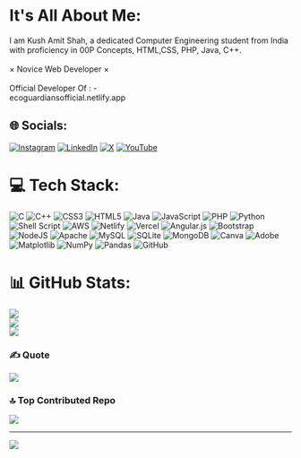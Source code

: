 # It's All About Me:
I am Kush Amit Shah, a dedicated
Computer Engineering student from India with proficiency in 00P Concepts, HTML,CSS, PHP, Java, C++.<br><br>
× Novice Web Developer ×<br><br>
Official Developer Of : -<br>ecoguardiansofficial.netlify.app


## 🌐 Socials:
[![Instagram](https://img.shields.io/badge/Instagram-%23E4405F.svg?logo=Instagram&logoColor=white)](https://instagram.com/kush1310_) [![LinkedIn](https://img.shields.io/badge/LinkedIn-%230077B5.svg?logo=linkedin&logoColor=white)](https://linkedin.com/in/kushshah1310) [![X](https://img.shields.io/badge/X-black.svg?logo=X&logoColor=white)](https://x.com/kush_1310) [![YouTube](https://img.shields.io/badge/YouTube-%23FF0000.svg?logo=YouTube&logoColor=white)](https://youtube.com/@kush_1310) 

# 💻 Tech Stack:
![C](https://img.shields.io/badge/c-%2300599C.svg?style=flat-square&logo=c&logoColor=white) ![C++](https://img.shields.io/badge/c++-%2300599C.svg?style=flat-square&logo=c%2B%2B&logoColor=white) ![CSS3](https://img.shields.io/badge/css3-%231572B6.svg?style=flat-square&logo=css3&logoColor=white) ![HTML5](https://img.shields.io/badge/html5-%23E34F26.svg?style=flat-square&logo=html5&logoColor=white) ![Java](https://img.shields.io/badge/java-%23ED8B00.svg?style=flat-square&logo=openjdk&logoColor=white) ![JavaScript](https://img.shields.io/badge/javascript-%23323330.svg?style=flat-square&logo=javascript&logoColor=%23F7DF1E) ![PHP](https://img.shields.io/badge/php-%23777BB4.svg?style=flat-square&logo=php&logoColor=white) ![Python](https://img.shields.io/badge/python-3670A0?style=flat-square&logo=python&logoColor=ffdd54) ![Shell Script](https://img.shields.io/badge/shell_script-%23121011.svg?style=flat-square&logo=gnu-bash&logoColor=white) ![AWS](https://img.shields.io/badge/AWS-%23FF9900.svg?style=flat-square&logo=amazon-aws&logoColor=white) ![Netlify](https://img.shields.io/badge/netlify-%23000000.svg?style=flat-square&logo=netlify&logoColor=#00C7B7) ![Vercel](https://img.shields.io/badge/vercel-%23000000.svg?style=flat-square&logo=vercel&logoColor=white) ![Angular.js](https://img.shields.io/badge/angular.js-%23E23237.svg?style=flat-square&logo=angularjs&logoColor=white) ![Bootstrap](https://img.shields.io/badge/bootstrap-%238511FA.svg?style=flat-square&logo=bootstrap&logoColor=white) ![NodeJS](https://img.shields.io/badge/node.js-6DA55F?style=flat-square&logo=node.js&logoColor=white) ![Apache](https://img.shields.io/badge/apache-%23D42029.svg?style=flat-square&logo=apache&logoColor=white) ![MySQL](https://img.shields.io/badge/mysql-4479A1.svg?style=flat-square&logo=mysql&logoColor=white) ![SQLite](https://img.shields.io/badge/sqlite-%2307405e.svg?style=flat-square&logo=sqlite&logoColor=white) ![MongoDB](https://img.shields.io/badge/MongoDB-%234ea94b.svg?style=flat-square&logo=mongodb&logoColor=white) ![Canva](https://img.shields.io/badge/Canva-%2300C4CC.svg?style=flat-square&logo=Canva&logoColor=white) ![Adobe](https://img.shields.io/badge/adobe-%23FF0000.svg?style=flat-square&logo=adobe&logoColor=white) ![Matplotlib](https://img.shields.io/badge/Matplotlib-%23ffffff.svg?style=flat-square&logo=Matplotlib&logoColor=black) ![NumPy](https://img.shields.io/badge/numpy-%23013243.svg?style=flat-square&logo=numpy&logoColor=white) ![Pandas](https://img.shields.io/badge/pandas-%23150458.svg?style=flat-square&logo=pandas&logoColor=white) ![GitHub](https://img.shields.io/badge/github-%23121011.svg?style=flat-square&logo=github&logoColor=white)
# 📊 GitHub Stats:
![](https://github-readme-stats.vercel.app/api?username=kush1310&theme=dracula&hide_border=false&include_all_commits=false&count_private=false)<br/>
![](https://github-readme-streak-stats.herokuapp.com/?user=kush1310&theme=dracula&hide_border=false)<br/>
![](https://github-readme-stats.vercel.app/api/top-langs/?username=kush1310&theme=dracula&hide_border=false&include_all_commits=false&count_private=false&layout=compact)

### ✍️ Quote 
![](https://quotes-github-readme.vercel.app/api?type=vetical&theme=tokyonight)

### 🔝 Top Contributed Repo
![](https://github-contributor-stats.vercel.app/api?username=kush1310&limit=5&theme=vue-dark&combine_all_yearly_contributions=true)

---
[![](https://visitcount.itsvg.in/api?id=kush1310&icon=8&color=8)](https://visitcount.itsvg.in)
